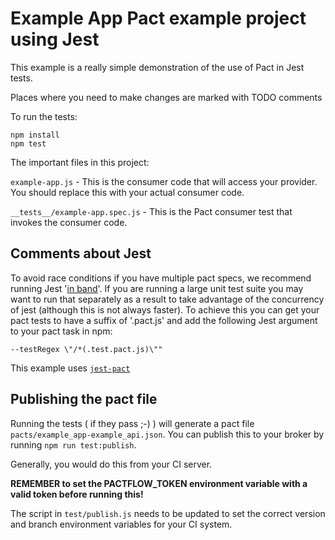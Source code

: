 # Example App Pact example project using Jest

This example is a really simple demonstration of the use of Pact in Jest tests.

Places where you need to make changes are marked with TODO comments

To run the tests:

```console
npm install
npm test
```

The important files in this project:

`example-app.js` - This is the consumer code that will access your provider. You should replace this 
with your actual consumer code.

`__tests__/example-app.spec.js` - This is the Pact consumer test that invokes the consumer code.

## Comments about Jest

To avoid race conditions if you have multiple pact specs, we recommend running Jest '[in band](https://facebook.github.io/jest/docs/en/cli.html#runinband)'. 
If you are running a large unit test suite you may want to run that separately as a result to take advantage of 
the concurrency of jest (although this is not always faster). To achieve this you can get your pact tests to have 
a suffix of '.pact.js' and add the following Jest argument to your pact task in npm:

```
--testRegex \"/*(.test.pact.js)\""
```

This example uses [`jest-pact`](https://github.com/pact-foundation/jest-pact)

## Publishing the pact file

Running the tests ( if they pass ;-) ) will generate a pact file `pacts/example_app-example_api.json`.
You can publish this to your broker by running `npm run test:publish`.

Generally, you would do this from your CI server.


**REMEMBER to set the PACTFLOW_TOKEN environment variable with a valid token before running this!**

  
The script in `test/publish.js` needs to be updated to set the correct version and branch environment variables
for your CI system.
